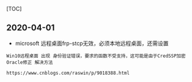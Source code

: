 [TOC]

## 2020-04-01

*  microsoft 远程桌面frp-stcp无效，必须本地远程桌面，还需设置

```
Win10远程桌面 出现 身份验证错误，要求的函数不受支持，这可能是由于CredSSP加密Oracle修正 解决方法

https://www.cnblogs.com/raswin/p/9018388.html
```